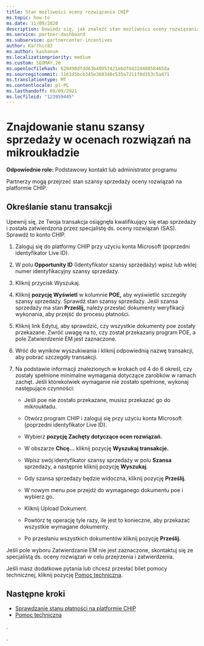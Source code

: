 ```yaml
---
title: Stan możliwości oceny rozwiązania CHIP
ms.topic: how-to
ms.date: 11/09/2020
description: Dowiedz się, jak znaleźć stan możliwości oceny rozwiązania na platformie Channel Incentives Platform (CHIP).
ms.service: partner-dashboard
ms.subservice: partnercenter-incentives
author: Karthic83
ms.author: kashanum
ms.localizationpriority: medium
ms.custom: SEOMAY.20
ms.openlocfilehash: 620490dfdd63b40957421e6df6432d480584658a
ms.sourcegitcommit: 1161d5bcb345e368348c535a7211f0d353c5a471
ms.translationtype: MT
ms.contentlocale: pl-PL
ms.lasthandoff: 09/09/2021
ms.locfileid: "123959445"
---
```

# <a name="find-your-solution-assessments-opportunity-status-on-chip"></a>Znajdowanie stanu szansy sprzedaży w ocenach rozwiązań na mikroukładzie

**Odpowiednie role:** Podstawowy kontakt lub administrator programu

Partnerzy mogą przejrzeć stan szansy sprzedaży oceny rozwiązań na platformie CHIP.

## <a name="determine-the-status-of-your-deal"></a>Określanie stanu transakcji

Upewnij się, że Twoja transakcja osiągnęła kwalifikujący się etap sprzedaży i została zatwierdzona przez specjalistę ds. oceny rozwiązań (SAS). Sprawdź to konto CHIP.

1. Zaloguj się do platformy CHIP przy użyciu konta Microsoft (poprzedni identyfikator Live ID).
1. W polu **Opportunity ID** (Identyfikator szansy sprzedaży) wpisz lub wklej numer identyfikacyjny szansy sprzedaży.
3. Kliknij przycisk Wyszukaj.

1. Kliknij **pozycję Wyświetl** w kolumnie **POE,** aby wyświetlić szczegóły szansy sprzedaży. Sprawdź stan szansy sprzedaży. Jeśli szansa sprzedaży ma stan **Prześlij,** należy przesłać dokumenty weryfikacji wykonania, aby przejść do procesu płatności.
 
1. Kliknij link Edytuj, aby sprawdzić, czy wszystkie dokumenty poe zostały przekazane. Zwróć uwagę na to, czy został przekazany program POE, a pole Zatwierdzenie EM jest zaznaczone.
 
1. Wróć do wyników wyszukiwania i kliknij odpowiednią nazwę transakcji, aby pobrać szczegóły transakcji. 

1. Na podstawie informacji znalezionych w krokach od 4 do 6 określ, czy zostały spełnione minimalne wymagania dotyczące zarobków w ramach zachęt. Jeśli którekolwiek wymaganie nie zostało spełnione, wykonaj następujące czynności:
 
     - Jeśli poe nie zostało przekazane, musisz przekazać go do mikroukładu.
 
     - Otwórz program CHIP i zaloguj się przy użyciu konta Microsoft (poprzedni identyfikator Live ID).
 
     - Wybierz **pozycję Zachęty dotyczące ocen rozwiązań.**

     - W obszarze **Chcę...** kliknij pozycję **Wyszukaj transakcje.**

     - Wpisz swój identyfikator szansy sprzedaży w polu **Szansa** sprzedaży, a następnie kliknij pozycję **Wyszukaj**.

     - Gdy szansa sprzedaży będzie widoczna, kliknij pozycję **Prześlij**.
  
     - W nowym menu poe przejdź do wymaganego dokumentu poe i wybierz go.

     - Kliknij Upload Dokument.

     - Powtórz tę operację tyle razy, ile jest to konieczne, aby przekazać wszystkie wymagane dokumenty.

     - Po przesłaniu wszystkich dokumentów kliknij pozycję **Prześlij.**

Jeśli pole wyboru Zatwierdzanie EM nie jest zaznaczone, skontaktuj się ze specjalistą ds. oceny rozwiązań w celu przejrzenia i zatwierdzenia.
 
Jeśli masz dodatkowe pytania lub chcesz przesłać bilet pomocy technicznej, kliknij pozycję [Pomoc techniczna](report-problems-with-partner-center.md).

## <a name="next-steps"></a>Następne kroki

- [Sprawdzanie stanu płatności na platformie CHIP](chip-payment-status.md)
- [Pomoc techniczna](report-problems-with-partner-center.md)

.




.





